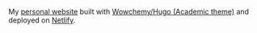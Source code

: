My [personal website](https://2exp3.netlify.app/) built with [Wowchemy/Hugo (Academic theme)](https://github.com/wowchemy/starter-academic) and deployed on [Netlify](https://www.netlify.com/).
